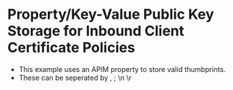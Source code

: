 # Property/Key-Value Public Key Storage for Inbound Client Certificate Policies
- This example uses an APIM property to store valid thumbprints. 
- These can be seperated by , ; \n \r 
